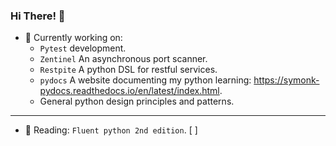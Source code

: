 ### Hi There! 👋

- 🔭 Currently working on:
  - `Pytest` development.
  - `Zentinel` An asynchronous port scanner.
  - `Restpite` A python DSL for restful services.
  - `pydocs` A website documenting my python learning: https://symonk-pydocs.readthedocs.io/en/latest/index.html.
  - General python design principles and patterns.


-----

- 📗 Reading: `Fluent python 2nd edition`. [ ]
